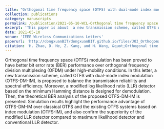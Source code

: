 ```yaml
---
title: "Orthogonal time frequency space (OTFS) with dual-mode index modulation"
collection: publications
category: manuscripts
permalink: /publication/2021-05-10-WCL-Orthogonal time frequency space (OTFS) with dual-mode index modulation-number-3
excerpt: 'This paper is about  a new transmission scheme, called OTFS with dual-mode index modulation (OTFS-DM-IM), which can balance the transmission reliability and spectral efficiency.'
date: 2021-05-10
venue: 'IEEE Wireless Communications Letters'
paperurl: 'http://dongxuanBIT/dongxuanBIT.github.io/files/J03_Orthogonal_Time_Frequency_Space_OTFS_With_Dual_Mode_Index_Modulation.pdf'
citation: 'H. Zhao, D. He, Z. Kang, and H. Wang, &quot;Orthogonal time frequency space (OTFS) with dual-mode index modulation,&quot; <i>IEEE Wireless Commun. Lett.</i>, vol. 10, no. 5, pp. 991–995, May 2021.'
---
```


Orthogonal time frequency space (OTFS) modulation has been proved to have better bit error rate (BER) performance over orthogonal frequency division multiplexing (OFDM) under high-mobility conditions. In this letter, a new transmission scheme, called OTFS with dual-mode index modulation (OTFS-DM-IM), is proposed to balance the transmission reliability and spectral efficiency. Moreover, a modified log likelihood ratio (LLR) detector based on the minimum Hamming distance is designed for demodulation. Then, the theoretical BER analysis of the proposed OTFS-DM-IM is presented. Simulation results highlight the performance advantage of OTFS-DM-IM over classical OTFS and the existing OTFS systems based on index modulation (OTFS-IM), and also confirm the superiority of the modified LLR detector compared to maximum likelihood detector and conventional LLR detector.

